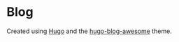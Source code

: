 # Blog

Created using [Hugo](https://gohugo.io/) and the [hugo-blog-awesome](https://github.com/hugo-sid/hugo-blog-awesome) theme.
